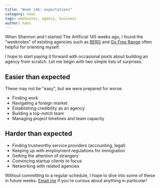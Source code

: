 ```yaml
---
title: "Week 146: expectations"
category: news
tags: weeknotes, agency, business
author: hans
---
```


When Shannon and I started The Artificial 145 weeks ago, I found the "weeknotes" of existing agencies such as [BERG](http://berglondon.com/blog/2009/08/05/week-217/) and [Go Free Range](http://gofreerange.com/week-138) often helpful for orienting myself.

I hope to start paying it forward with occasional posts about building an agency from scratch. Let me begin with two simple lists of surprises.

## Easier than expected

These may not be "easy", but we were prepared for worse.

- Finding work
- Navigating a foreign market
- Establishing credibility as an agency
- Building a top-notch team
- Managing project timelines and team capacity

## Harder than expected

- Finding trustworthy service providers (accounting, legal)
- Keeping up with employment regulations for immigration
- Getting the attention of strangers
- Convincing startup clients to focus
- Networking with related agencies

Without committing to a regular schedule, I hope to dive into some of these in future weeks. [Email me](mailto:hans@theartificial.nl) if you're curious about anything in particular!
